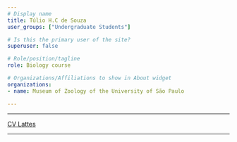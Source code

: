 ```yaml
---
# Display name
title: Túlio H.C de Souza
user_groups: ["Undergraduate Students"]

# Is this the primary user of the site?
superuser: false

# Role/position/tagline
role: Biology course

# Organizations/Affiliations to show in About widget
organizations:
- name: Museum of Zoology of the University of São Paulo

---
```


---

[CV Lattes](http://lattes.cnpq.br/8170632029406309)

---
